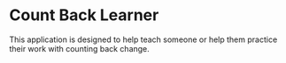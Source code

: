 # Count Back Learner

This application is designed to help teach someone or help them practice their work with counting back change.
